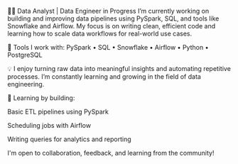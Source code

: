 👩‍💻 Data Analyst | Data Engineer in Progress
I’m currently working on building and improving data pipelines using PySpark, SQL, and tools like Snowflake and Airflow. My focus is on writing clean, efficient code and learning how to scale data workflows for real-world use cases.

🔧 Tools I work with:
PySpark • SQL • Snowflake • Airflow • Python • PostgreSQL

💡 I enjoy turning raw data into meaningful insights and automating repetitive processes. I’m constantly learning and growing in the field of data engineering.

📁 Learning by building:

Basic ETL pipelines using PySpark

Scheduling jobs with Airflow

Writing queries for analytics and reporting

I'm open to collaboration, feedback, and learning from the community!




